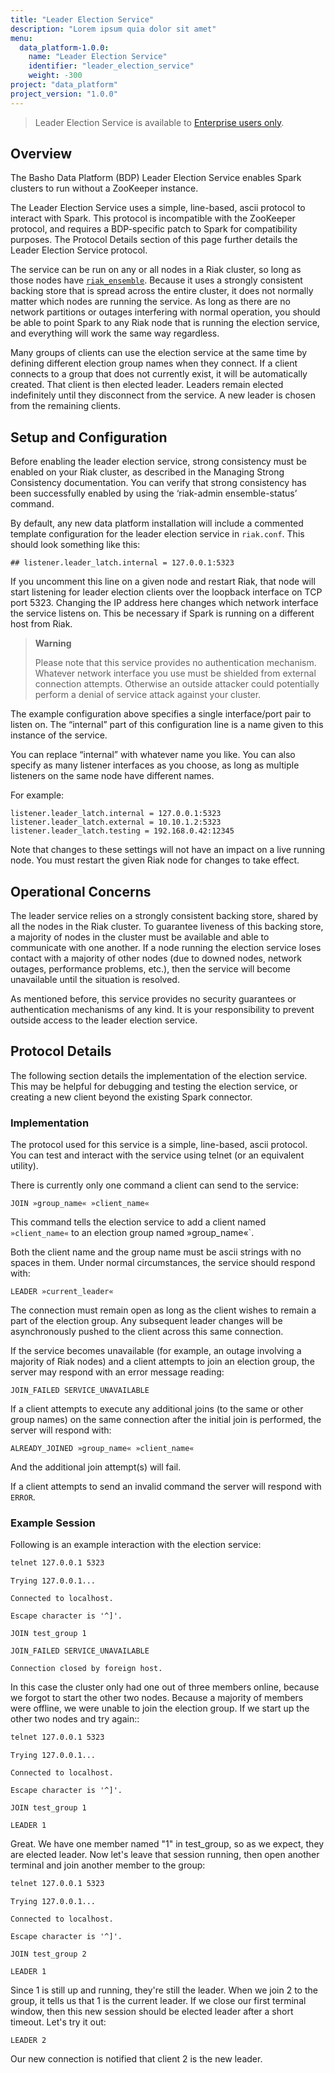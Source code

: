 ```yaml
---
title: "Leader Election Service"
description: "Lorem ipsum quia dolor sit amet"
menu:
  data_platform-1.0.0:
    name: "Leader Election Service"
    identifier: "leader_election_service"
    weight: -300
project: "data_platform"
project_version: "1.0.0"
---
```


[ee]: http://info.basho.com/Wiki_Riak_Enterprise_Request.html
[riak_ensemble]: https://github.com/basho/riak_ensemble


> Leader Election Service is available to [Enterprise users only][ee].

## Overview

The Basho Data Platform (BDP) Leader Election Service enables Spark clusters to
run without a ZooKeeper instance.

The Leader Election Service uses a simple, line-based, ascii protocol to
interact with Spark. This protocol is incompatible with the ZooKeeper protocol,
and requires a BDP-specific patch to Spark for compatibility purposes. The
Protocol Details section of this page further details the Leader Election
Service protocol.

The service can be run on any or all nodes in a Riak cluster, so long as those
nodes have [`riak_ensemble`][riak_ensemble]. Because it uses a strongly
consistent backing store that is spread across the entire cluster, it does not
normally matter which nodes are running the service. As long as there are no
network partitions or outages interfering with normal operation, you should be
able to point Spark to any Riak node that is running the election service, and
everything will work the same way regardless.

Many groups of clients can use the election service at the same time by defining
different election group names when they connect. If a client connects to a
group that does not currently exist, it will be automatically created. That
client is then elected leader. Leaders remain elected indefinitely until they
disconnect from the service. A new leader is chosen from the remaining clients.

## Setup and Configuration

Before enabling the leader election service, strong consistency must be enabled
on your Riak cluster, as described in the Managing Strong Consistency
documentation. You can verify that strong consistency has been successfully
enabled by using the ‘riak-admin ensemble-status’ command.

By default, any new data platform installation will include a commented template
configuration for the leader election service in `riak.conf`. This should look
something like this:

```riakconf
## listener.leader_latch.internal = 127.0.0.1:5323
```

If you uncomment this line on a given node and restart Riak, that node will
start listening for leader election clients over the loopback interface on TCP
port 5323. Changing the IP address here changes which network interface the
service listens on. This be necessary if Spark is running on a different host
from Riak.

>**Warning**
>
>Please note that this service provides no authentication mechanism. Whatever
>network interface you use must be shielded from external connection attempts.
>Otherwise an outside attacker could potentially perform a denial of service
>attack against your cluster.


The example configuration above specifies a single interface/port pair to listen
on. The “internal” part of this configuration line is a name given to this
instance of the service.

You can replace “internal” with whatever name you like. You can also specify as
many listener interfaces as you choose, as long as multiple listeners on the
same node have different names.

For example:

```riakconf
listener.leader_latch.internal = 127.0.0.1:5323
listener.leader_latch.external = 10.10.1.2:5323
listener.leader_latch.testing = 192.168.0.42:12345
```

Note that changes to these settings will not have an impact on a live running
node. You must restart the given Riak node for changes to take effect.

## Operational Concerns

The leader service relies on a strongly consistent backing store, shared by all
the nodes in the Riak cluster. To guarantee liveness of this backing store, a
majority of nodes in the cluster must be available and able to communicate with
one another. If a node running the election service loses contact with a
majority of other nodes (due to downed nodes, network outages, performance
problems, etc.), then the service will become unavailable until the situation is
resolved.

As mentioned before, this service provides no security guarantees or
authentication mechanisms of any kind. It is your responsibility to prevent
outside access to the leader election service.

## Protocol Details

The following section details the implementation of the election service. This
may be helpful for debugging and testing the election service, or creating a new
client beyond the existing Spark connector.

### Implementation

The protocol used for this service is a simple, line-based, ascii protocol. You
can test and interact with the service using telnet (or an equivalent utility).

There is currently only one command a client can send to the service:

```telnet
JOIN »group_name« »client_name«
```

This command tells the election service to add a client named `»client_name«` to
an election group named »group_name«`.

Both the client name and the group name must be ascii strings with no spaces in
them. Under normal circumstances, the service should respond with:

```
LEADER »current_leader«
```

The connection must remain open as long as the client wishes to remain a part of
the election group. Any subsequent leader changes will be asynchronously pushed
to the client across this same connection.

If the service becomes unavailable (for example, an outage involving a majority
of Riak nodes) and a client attempts to join an election group, the server may
respond with an error message reading:

```
JOIN_FAILED SERVICE_UNAVAILABLE
```

If a client attempts to execute any additional joins (to the same or other group
names) on the same connection after the initial join is performed, the server
will respond with:

```
ALREADY_JOINED »group_name« »client_name«
```

And the additional join attempt(s) will fail.

If a client attempts to send an invalid command the server will respond with
`ERROR`.

### Example Session

Following is an example interaction with the election service:

```bash
telnet 127.0.0.1 5323
```

```telnet
Trying 127.0.0.1...

Connected to localhost.

Escape character is '^]'.

JOIN test_group 1

JOIN_FAILED SERVICE_UNAVAILABLE

Connection closed by foreign host.
```

In this case the cluster only had one out of three members online, because we
forgot to start the other two nodes. Because a majority of members were offline,
we were unable to join the election group. If we start up the other two nodes
and try again::

```bash
telnet 127.0.0.1 5323
```

```telnet
Trying 127.0.0.1...

Connected to localhost.

Escape character is '^]'.

JOIN test_group 1

LEADER 1
```

Great. We have one member named "1" in test_group, so as we expect, they are
elected leader. Now let's leave that session running, then open another terminal
and join another member to the group:

```bash
telnet 127.0.0.1 5323
```

```telnet
Trying 127.0.0.1...

Connected to localhost.

Escape character is '^]'.

JOIN test_group 2

LEADER 1
```

Since 1 is still up and running, they're still the leader. When we join 2 to the
group, it tells us that 1 is the current leader. If we close our first terminal
window, then this new session should be elected leader after a short timeout.
Let's try it out:

```telnet
LEADER 2
```

Our new connection is notified that client 2 is the new leader.
